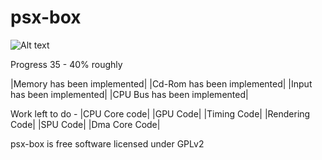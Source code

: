 # psx-box
![Alt text](  http://i.imgur.com/mkp3JJb.jpg "psx-box")

Progress 35 - 40% roughly

|Memory has been implemented|
|Cd-Rom has been implemented|
|Input has been implemented|
|CPU Bus has been implemented|


Work left to do -
|CPU Core code|
|GPU Code|
|Timing Code|
|Rendering Code|
|SPU Code|
|Dma Core Code|


psx-box is free software licensed under GPLv2





